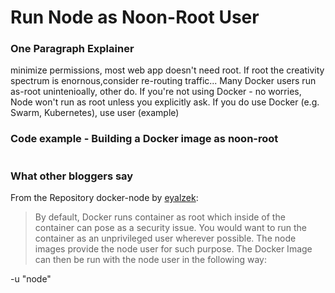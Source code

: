 # Run Node as Noon-Root User

### One Paragraph Explainer
minimize permissions, most web app doesn't need root. If root the creativity spectrum is enornous,consider re-routing traffic... Many Docker users run as-root unintenioally, other do. If you're not using Docker - no worries, Node won't run as root unless you explicitly ask. If you do use Docker (e.g. Swarm, Kubernetes), use user (example)


### Code example - Building a Docker image as noon-root
```javascript
```

### What other bloggers say
From the Repository docker-node by [eyalzek]():
> By default, Docker runs container as root which inside of the container can pose as a security issue. You would want to run the container as an unprivileged user wherever possible. The node images provide the node user for such purpose. The Docker Image can then be run with the node user in the following way:

-u "node"